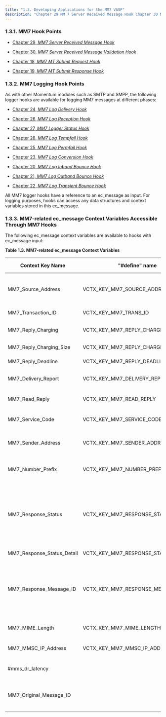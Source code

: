 ```yaml
---
title: "1.3. Developing Applications for the MM7 VASP"
description: "Chapter 29 MM 7 Server Received Message Hook Chapter 30 MM 7 Server Received Message Validation Hook Chapter 18 MM 7 MT Submit Request Hook Chapter 19 MM 7 MT Submit Response Hook As with other Momentum modules such as SMTP and SMPP the following logger hooks are available for..."
---
```


### <a name="DC.MM7HookPoints"></a> 1.3.1. MM7 Hook Points

*   [Chapter 29, *MM7 Server Received Message Hook*](MM7ServerReceivedMessageHook "Chapter 29. MM7 Server Received Message Hook") 

*   [Chapter 30, *MM7 Server Received Message Validation Hook*](MM7ServerReceivedMessageValidationHook "Chapter 30. MM7 Server Received Message Validation Hook") 

*   [Chapter 18, *MM7 MT Submit Request Hook*](MM7ClientSubmitRequestHook "Chapter 18. MM7 MT Submit Request Hook") 

*   [Chapter 19, *MM7 MT Submit Response Hook*](MM7ClientSubmitResponseHook "Chapter 19. MM7 MT Submit Response Hook") 

### <a name="idp299696"></a> 1.3.2. MM7 Logging Hook Points

As with other Momentum modules such as SMTP and SMPP, the following logger hooks are available for logging MM7 messages at different phases:

*   [Chapter 24, *MM7 Log Delivery Hook*](MM7LogDeliveryHook "Chapter 24. MM7 Log Delivery Hook") 

*   [Chapter 26, *MM7 Log Reception Hook*](MM7LogReceptionHook "Chapter 26. MM7 Log Reception Hook") 

*   [Chapter 27, *MM7 Logger Status Hook*](MM7LogStatusHook "Chapter 27. MM7 Logger Status Hook") 

*   [Chapter 28, *MM7 Log Tempfail Hook*](MM7LogTempfailHook "Chapter 28. MM7 Log Tempfail Hook") 

*   [Chapter 25, *MM7 Log Permfail Hook*](MM7LogPermfailHook "Chapter 25. MM7 Log Permfail Hook") 

*   [Chapter 23, *MM7 Log Conversion Hook*](MM7LogConversionHook "Chapter 23. MM7 Log Conversion Hook") 

*   [Chapter 20, *MM7 Log Inband Bounce Hook*](MM7LogInbandBounceHook "Chapter 20. MM7 Log Inband Bounce Hook") 

*   [Chapter 21, *MM7 Log Outband Bounce Hook*](MM7LogOutbandBounceHook "Chapter 21. MM7 Log Outband Bounce Hook") 

*   [Chapter 22, *MM7 Log Transient Bounce Hook*](MM7LogTransientBounceHook "Chapter 22. MM7 Log Transient Bounce Hook") 

All MM7 logger hooks have a reference to an ec_message as input. For logging purposes, hooks can access any data structures and context variables stored in this ec_message.

### <a name="DC.MM7relatedec_messagecontextvariablesacce"></a> 1.3.3. MM7-related ec_message Context Variables Accessible Through MM7 Hooks

The following ec_message context variables are available to hooks with ec_message input:

<a name="MM7-related_ec_message_Context_Variables"></a> 

**Table 1.3. MM7-related ec_message Context Variables**

| Context Key Name | "#define" name | Description / Default usage |
| --- | --- | --- |
| MM7_Source_Address | VCTX_KEY_MM7_SOURCE_ADDRESS | MM7 MT submission's sender address. Used for logging. If not set, use the value of "MM7_Sender_Address". |
| MM7_Transaction_ID | VCTX_KEY_MM7_TRANS_ID | MM7 SOAP <TransactionID>. Used for logging |
| MM7_Reply_Charging | VCTX_KEY_MM7_REPLY_CHARGING | Used in mm7_pre_submit hook to set value of <ReplyCharging> in MM7 MT message |
| MM7_Reply_Charging_Size | VCTX_KEY_MM7_REPLY_CHARGING_SIZE | "replyChargingSize" attribute value in <ReplyCharging> |
| MM7_Reply_Deadline | VCTX_KEY_MM7_REPLY_DEADLINE | "replyDeadline" attribute value in <ReplyCharging> |
| MM7_Delivery_Report | VCTX_KEY_MM7_DELIVERY_REPORT | Used in mm7_pre_submit hook to set value of <DeliveryReport> in MM7 MT message |
| MM7_Read_Reply | VCTX_KEY_MM7_READ_REPLY | Used in mm7_pre_submit hook to set value of <ReadReply> in MM7 MT message |
| MM7_Service_Code | VCTX_KEY_MM7_SERVICE_CODE | Used in mm7_pre_submit hook to set value of <ServiceCode> in MM7 MT message |
| MM7_Sender_Address | VCTX_KEY_MM7_SENDER_ADDRESS | Used in mm7_pre_submit hook to set value of <SenderAddress> elements in a MM7 MT message |
| MM7_Number_Prefix | VCTX_KEY_MM7_NUMBER_PREFIX | Used in mm7_pre_submit hook to be prepended to the MM7 MT recipient address in number format |
| MM7_Response_Status | VCTX_KEY_MM7_RESPONSE_STATUS | 1\. Value of MM7 <StatusCode> in the response to a MT submission (e.g. SubmitRsp).Used in mm7_log_delivery and mm7_handle_submitRsp hook 2. Value of MM7 <MMStatus> in DeliveryReportReq. Used in mm7_log_status and mm7_request_eval hook |
| MM7_Response_Status_Detail | VCTX_KEY_MM7_RESPONSE_STATUS_DETAIL | 1\. Value of MM7 status <Details> in the response to a MT submission (e.g. SubmitRsp).The significance of this value is for logging only, e.g. assign value in mm7_handle_submitRsp, retrieve and log it in mm7_log_delivery. 2\. Value of MM7 <StatusText> in DeliveryReportReq. Used in mm7_log_status and mm7_request_eval hooks |
| MM7_Response_Message_ID | VCTX_KEY_MM7_RESPONSE_MESSAGE_ID | MM7 <MessageID>. It is assigned by the remote MMSC in a response to an MT submission,and present in subsequent DeliverReq or DeliveryReportReq to link to the original MT submission. Used for logging. |
| MM7_MIME_Length | VCTX_KEY_MM7_MIME_LENGTH | the MIME length of the MM7 MT message. Used for logging |
| MM7_MMSC_IP_Address | VCTX_KEY_MM7_MMSC_IP_ADDRESS | the remote MMSC IP address. Used for logging reception |
| #mms_dr_latency |   | delivery report latency string. Used for logging purpose only |
| MM7_Original_Message_ID |   | The ec_message ID of a MM7 SubmitReq MT message. Used by the mms_log_bounce_outband hook for logging purpose. |